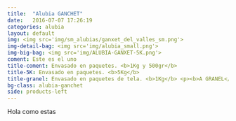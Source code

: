 ```yaml
---
title:  "Alubia GANCHET"
date:   2016-07-07 17:26:19
categories: alubia
layout: default
img: <img src='img/sm_alubias/ganxet_del_valles_sm.png'>
img-detail-bag: <img src='img/alubia_small.png'>
img-big-bag: <img src='img/ALUBIA-GANXET-5K.png'>
coment: Este es el uno
title-coment: Envasado en paquetes. <b>1Kg y 500gr</b>
title-5K: Envasado en paquetes. <b>5Kg</b>
title-granel: Envasado en paquetes de tela. <b>1Kg</b> <p><b>A GRANEL</b><br> Envasado en sacos de <b>10Kg, 25Kg y bolsa de 5Kg</b> 
bg-class: alubia-ganchet 
side: products-left
---
```


Hola como estas